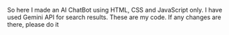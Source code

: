 So here I made an AI ChatBot using HTML, CSS and JavaScript only. I have used Gemini API for search results. These are my code. If any changes are there, please do it
